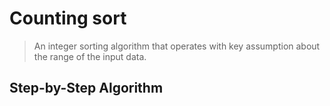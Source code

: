 # Counting sort

> An integer sorting algorithm that operates with key assumption about the range
> of the input data.

## Step-by-Step Algorithm
